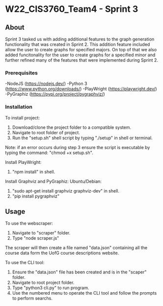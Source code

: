 # W22_CIS3760_Team4 - Sprint 3

<!-- ABOUT SECTION -->
## About 

Sprint 3 tasked us with adding additional features to the graph generation functionality that
was created in Sprint 2. This addition feature included allow the user to create graphs for specified majors. On top of that we also added funcitonality for the user to create graphs for a
specified minor and further refined many of the features that were implemented during Sprint 2.

### Prerequisites

-NodeJS (https://nodejs.dev/)
-Python 3 (https://www.python.org/downloads/)
-PlayWright (https://playwright.dev/)
-PyGraphiz (https://pypi.org/project/pygraphviz/)

### Installation

To install project:
1. Download/clone the project folder to a compatible system.
2. Navigate to root folder of project. 
3. Run the "setup.sh" shell script by typing "./setup" in shell or terminal.

Note: if an error occurs during step 3 ensure the script is executable by typing the command:
"chmod +x setup.sh".

Install PlayWright:
1. "npm install" in shell.

Install Graphviz and PyGraphiz:
Ubuntu/Debian:
1. "sudo apt-get install graphviz graphviz-dev" in shell.
2. "pip install pygraphviz"


## Usage

To use the webscraper:

1. Navigate to "scraper" folder.
2. Type "node scraper.js"

The scraper will then create a file named "data.json" containing all the 
course data form the UofG course descriptions website.

To use the CLI tool:

1. Ensure the "data.json" file has been created and is in the "scaper" folder.
2. Navigate to root project folder.
3. Type "python3 cli.py" to run program.
4. Use the numbered menu to operate the CLI tool and follow the prompts to perform searchs.

